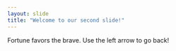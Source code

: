```yaml
---
layout: slide
title: "Welcome to our second slide!"
---
```

Fortune favors the brave.
Use the left arrow to go back!